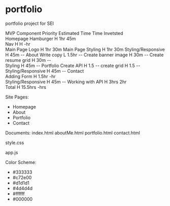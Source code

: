# portfolio
portfolio project for SEI

MVP
Component	            Priority	Estimated Time	Time Invetsted	
Homepage
    Hamburger	            H	        1hr	            45m	            
    Nav	                    H	         H	            -hr	            
    Main Page Logo          H           1hr             30m
    Main Page Styling       H           1hr             30m
    Styling/Responsive      H           45m             --
About
    Write copy              L           1.5hr           --
    Create banner image     H           30m             --
    Create resume grid      H           30m             --  
    Styling                 H           45m             --
Portfolio
    Create API              H           1.5             --
    create grid             H           1.5             --
    Styling/Responsive      H           45m             --
Contact    
    Adding Form	            H	        1.5hr	        -hr	            
    Styling/Responsive      H           45m             --
Working with API	        H	        3hrs	        2hr	            
Total	                    H	        15.5hrs	        -hrs	        

Site Pages:
- Homepage
- About
- Portfolio
- Contact

Documents:
index.html
aboutMe.html
portfolio.html
contact.html

style.css

app.js

Color Scheme:
- #333333
- #c72e00
- #d1d1d1
- #4d4d4d
- #ffffff
- #000000